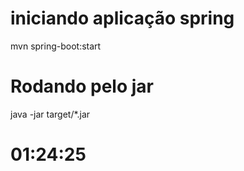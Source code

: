 # iniciando aplicação spring
mvn spring-boot:start

# Rodando pelo jar
java -jar target/*.jar


# 01:24:25

